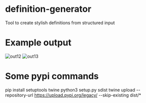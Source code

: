 # definition-generator
Tool to create stylish definitions from structured input

# Example output
![out12](https://user-images.githubusercontent.com/41017214/109725016-313a4280-7bb9-11eb-91fb-8389f41eae44.jpg)
![out13](https://user-images.githubusercontent.com/41017214/109725093-4a42f380-7bb9-11eb-80c2-7a572e35ac53.jpg)

# Some pypi commands

pip install setuptools twine
python3 setup.py sdist
twine upload --repository-url https://upload.pypi.org/legacy/ --skip-existing dist/*